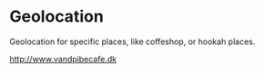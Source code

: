 # Geolocation

Geolocation for specific places, like coffeshop, or hookah places.

http://www.vandpibecafe.dk
